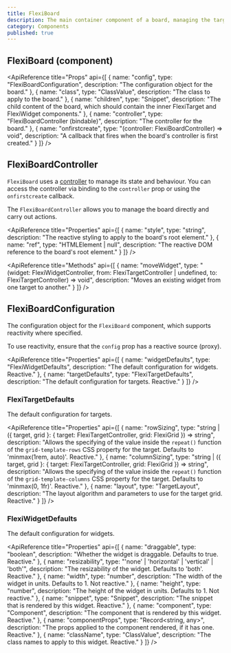 ```yaml
---
title: FlexiBoard
description: The main container component of a board, managing the targets and widgets within it.
category: Components
published: true
---
```


<script lang="ts">
    import ApiReference from '$lib/components/docs/api-reference.svelte';
</script>

## FlexiBoard (component)

<ApiReference title="Props" api={[
{
name: "config",
type: "FlexiBoardConfiguration",
description: "The configuration object for the board."
},
{
name: "class",
type: "ClassValue",
description: "The class to apply to the board."
},
{
name: "children",
type: "Snippet",
description: "The child content of the board, which should contain the inner FlexiTarget and FlexiWidget components."
},
{
name: "controller",
type: "FlexiBoardController (bindable)",
description: "The controller for the board."
},
{
name: "onfirstcreate",
type: "(controller: FlexiBoardController) => void",
description: "A callback that fires when the board's controller is first created."
}
]} />

## FlexiBoardController

`FlexiBoard` uses a [controller](/docs/controllers) to manage its state and behaviour. You can access the controller via binding to the `controller` prop or using the `onfirstcreate` callback.

The `FlexiBoardController` allows you to manage the board directly and carry out actions.

<ApiReference title="Properties" api={[
{
name: "style",
type: "string",
description: "The reactive styling to apply to the board's root element."
},
{
name: "ref",
type: "HTMLElement | null",
description: "The reactive DOM reference to the board's root element."
}
]} />

<ApiReference title="Methods" api={[
{
name: "moveWidget",
type: "(widget: FlexiWidgetController, from: FlexiTargetController | undefined, to: FlexiTargetController) => void",
description: "Moves an existing widget from one target to another."
}
]} />

## FlexiBoardConfiguration

The configuration object for the `FlexiBoard` component, which supports reactivity where specified.

To use reactivity, ensure that the `config` prop has a reactive source (proxy).

<ApiReference title="Properties" api={[
{
name: "widgetDefaults",
type: "FlexiWidgetDefaults",
description: "The default configuration for widgets. Reactive."
},
{
name: "targetDefaults",
type: "FlexiTargetDefaults",
description: "The default configuration for targets. Reactive."
}
]} />

### FlexiTargetDefaults

The default configuration for targets.

<ApiReference title="Properties" api={[
{
name: "rowSizing",
type: "string | ({ target, grid }: { target: FlexiTargetController, grid: FlexiGrid }) => string",
description: "Allows the specifying of the value inside the `repeat()` function of the `grid-template-rows` CSS property for the target. Defaults to 'minmax(1rem, auto)'. Reactive."
},
{
name: "columnSizing",
type: "string | ({ target, grid }: { target: FlexiTargetController, grid: FlexiGrid }) => string",
description: "Allows the specifying of the value inside the `repeat()` function of the `grid-template-columns` CSS property for the target. Defaults to 'minmax(0, 1fr)'. Reactive."
},
{
name: "layout",
type: "TargetLayout",
description: "The layout algorithm and parameters to use for the target grid. Reactive."
}
]} />

### FlexiWidgetDefaults

The default configuration for widgets.

<ApiReference title="Properties" api={[
{
name: "draggable",
type: "boolean",
description: "Whether the widget is draggable. Defaults to true. Reactive."
},
{
name: "resizability",
type: "'none' | 'horizontal' | 'vertical' | 'both'",
description: "The resizability of the widget. Defaults to 'both'. Reactive."
},
{
name: "width",
type: "number",
description: "The width of the widget in units. Defaults to 1. Not reactive."
},
{
name: "height",
type: "number",
description: "The height of the widget in units. Defaults to 1. Not reactive."
},
{
name: "snippet",
type: "Snippet",
description: "The snippet that is rendered by this widget. Reactive."
},
{
name: "component",
type: "Component",
description: "The component that is rendered by this widget. Reactive."
},
{
name: "componentProps",
type: "Record<string, any>",
description: "The props applied to the component rendered, if it has one. Reactive."
},
{
name: "className",
type: "ClassValue",
description: "The class names to apply to this widget. Reactive."
}
]} />
